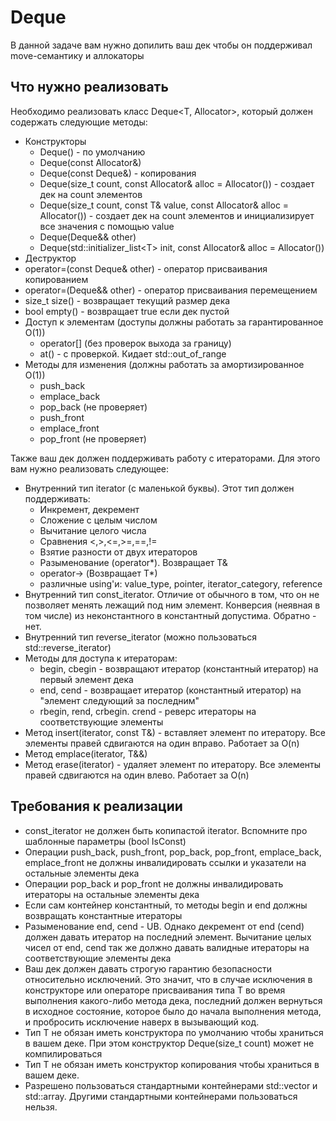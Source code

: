 # Deque

В данной задаче вам нужно допилить ваш дек чтобы он поддерживал move-семантику и аллокаторы

## Что нужно реализовать

Необходимо реализовать класс Deque<T, Allocator>, который должен содержать следующие методы: 

- Конструкторы 
  - Deque() - по умолчанию
  - Deque(const Allocator&)
  - Deque(const Deque&) - копирования
  - Deque(size_t count, const Allocator& alloc = Allocator()) - создает дек на count элементов
  - Deque(size_t count, const T& value, const Allocator& alloc = Allocator()) - создает дек на count элементов и инициализирует все значения с помощью value
  - Deque(Deque&& other)
  - Deque(std::initializer_list\<T\> init, const Allocator& alloc = Allocator())
- Деструктор
- operator=(const Deque& other) - оператор присваивания копированием
- operator=(Deque&& other) - оператор присваивания перемещением
- size_t size() - возвращает текущий размер дека
- bool empty() - возвращает true если дек пустой
- Доступ к элементам (доступы должны работать за гарантированное O(1))
  - operator[] (без проверок выхода за границу)
  - at() - с проверкой. Кидает std::out_of_range 
- Методы для изменения (должны работать за амортизированное O(1))
  - push_back
  - emplace_back
  - pop_back (не проверяет)
  - push_front
  - emplace_front
  - pop_front (не проверяет)

Также ваш дек должен поддерживать работу с итераторами. Для этого вам нужно реализовать следующее: 

- Внутренний тип iterator (с маленькой буквы). Этот тип должен поддерживать: 
  - Инкремент, декремент
  - Сложение с целым числом
  - Вычитание целого числа
  - Сравнения <,>,<=,>=,==,!=
  - Взятие разности от двух итераторов
  - Разыменование (operator*). Возвращает T&
  - operator-> (Возвращает T*)
  - различные using'и: value_type, pointer, iterator_category, reference
- Внутренний тип const_iterator. Отличие от обычного в том, что он не позволяет менять лежащий под ним элемент. Конверсия (неявная в том числе) из неконстантного в константный допустима. Обратно - нет.
- Внутренний тип reverse_iterator (можно пользоваться std::reverse_iterator)
- Методы для доступа к итераторам:
  - begin, cbegin - возвращают итератор (константный итератор) на первый элемент дека
  - end, cend - возвращает итератор (константный итератор) на "элемент следующий за последним"
  - rbegin, rend, crbegin. crend - реверс итераторы на соответствующие элементы  
- Метод insert(iterator, const T&) - вставляет элемент по итератору. Все элементы правей сдвигаются на один вправо. Работает за O(n)
- Метод emplace(iterator, T&&)
- Метод erase(iterator) - удаляет элемент по итератору. Все элементы правей сдвигаются на один влево. Работает за O(n)

## Требования к реализации

- const_iterator не должен быть копипастой iterator. Вспомните про шаблонные параметры (bool IsConst)
- Операции push_back, push_front, pop_back, pop_front, emplace_back, emplace_front не должны инвалидировать ссылки и указатели на остальные элементы дека
- Операции pop_back и pop_front не должны инвалидировать итераторы на остальные элементы дека
- Если сам контейнер константный, то методы begin и end должны возвращать константные итераторы
- Разыменование end, cend - UB. Однако декремент от end (cend) должен давать итератор на последний элемент. Вычитание целых чисел от end, cend так же должно давать валидные итераторы на соответствующие элементы дека
- Ваш дек должен давать строгую гарантию безопасности относительно исключений. Это значит, что в случае исключения в конструкторе или операторе присваивания типа T во время выполнения какого-либо метода дека, последний должен вернуться в исходное состояние, которое было до начала выполнения метода, и пробросить исключение наверх в вызывающий код.
- Тип T не обязан иметь конструктора по умолчанию чтобы храниться в вашем деке. При этом конструктор Deque(size_t count) может не компилироваться
- Тип T не обязан иметь конструктор копирования чтобы храниться в вашем деке. 
- Разрешено пользоваться стандартными контейнерами std::vector и std::array. Другими стандартными контейнерами пользоваться нельзя.

